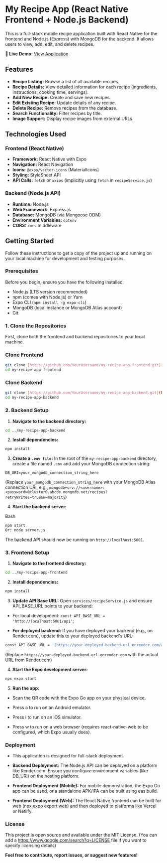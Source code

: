 # My Recipe App (React Native Frontend + Node.js Backend)

This is a full-stack mobile recipe application built with React Native for the frontend and Node.js (Express) with MongoDB for the backend. It allows users to view, add, edit, and delete recipes.

**🚀 Live Demo:** [View Application](https://my-recipe-app-psi.vercel.app/)

## Features

* **Recipe Listing:** Browse a list of all available recipes.
* **Recipe Details:** View detailed information for each recipe (ingredients, instructions, cooking time, servings).
* **Add New Recipe:** Create and save new recipes.
* **Edit Existing Recipe:** Update details of any recipe.
* **Delete Recipe:** Remove recipes from the database.
* **Search Functionality:** Filter recipes by title.
* **Image Support:** Display recipe images from external URLs.

## Technologies Used

### Frontend (React Native)
* **Framework:** React Native with Expo
* **Navigation:** React Navigation
* **Icons:** `@expo/vector-icons` (MaterialIcons)
* **Styling:** StyleSheet API
* **API Calls:** `fetch` or `axios` (implicitly using `fetch` in `recipeService.js`)

### Backend (Node.js API)
* **Runtime:** Node.js
* **Web Framework:** Express.js
* **Database:** MongoDB (via Mongoose ODM)
* **Environment Variables:** `dotenv`
* **CORS:** `cors` middleware

## Getting Started

Follow these instructions to get a copy of the project up and running on your local machine for development and testing purposes.

### Prerequisites

Before you begin, ensure you have the following installed:
* Node.js (LTS version recommended)
* npm (comes with Node.js) or Yarn
* Expo CLI (`npm install -g expo-cli`)
* MongoDB (local instance or MongoDB Atlas account)
* Git

### 1. Clone the Repositories

First, clone both the frontend and backend repositories to your local machine.
### Clone Frontend

```bash
git clone [https://github.com/YourUsername/my-recipe-app-frontend.git](https://github.com/YourUsername/my-recipe-app-frontend.git)
cd my-recipe-app-frontend
```

### Clone Backend
```bash
git clone [https://github.com/YourUsername/my-recipe-app-backend.git](https://github.com/YourUsername/my-recipe-app-backend.git)
cd my-recipe-app-backend
```
### 2. Backend Setup
1. **Navigate to the backend directory:**

```Bash
cd ../my-recipe-app-backend
```
2. **Install dependencies:**

```Bash
npm install
```
3. **Create a `.env file`:** In the root of the `my-recipe-app-backend` directory, create a file named `.env` and add your MongoDB connection string:
```
DB_URI=your_mongodb_connection_string_here
```
(Replace `your_mongodb_connection_string_here` with your MongoDB Atlas connection URI, e.g., `mongodb+srv://<username>:<password>@cluster0.abcde.mongodb.net/recipes?retryWrites=true&w=majority`)

4. **Start the backend server:**

Bash
```bash
npm start
Or: node server.js
```
The backend API should now be running on `http://localhost:5001`.

### 3. Frontend Setup
1. **Navigate to the frontend directory:**

```Bash
cd ../my-recipe-app-frontend
```
2. **Install dependencies:**

```Bash
npm install
```
3. **Update API Base URL:** Open `services/recipeService.js` and ensure API_BASE_URL points to your backend:

- For local development: `const API_BASE_URL = 'http://localhost:5001/api'`;

- **For deployed backend:** If you have deployed your backend (e.g., on Render.com), update this to your deployed backend's URL:

```Bash
const API_BASE_URL = '[https://your-deployed-backend-url.onrender.com/api](https://your-deployed-backend-url.onrender.com/api)'; 
```

(Replace `https://your-deployed-backend-url.onrender.com` with the actual URL from Render.com)

4. **Start the Expo development server:**
```Bash
npx expo start
```
5. **Run the app:**

- Scan the QR code with the Expo Go app on your physical device.

- Press a to run on an Android emulator.

- Press i to run on an iOS simulator.

- Press w to run on a web browser (requires react-native-web to be configured, which Expo usually does).

### Deployment
- This application is designed for full-stack deployment.

- **Backend Deployment:** The Node.js API can be deployed on a platform like Render.com. Ensure you configure environment variables (like DB_URI) on the hosting platform.

- **Frontend Deployment (Mobile):** For mobile demonstration, the Expo Go app can be used, or a standalone APK/IPA can be built using eas build.

- **Frontend Deployment (Web):** The React Native frontend can be built for web (npx expo export:web) and then deployed to platforms like Vercel or Netlify.

### License
This project is open source and available under the MIT License. (You can add a https://www.google.com/search?q=LICENSE file if you want to specify licensing details)

**Feel free to contribute, report issues, or suggest new features!**

